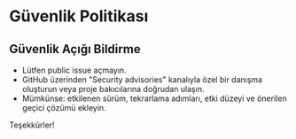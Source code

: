 # Güvenlik Politikası

## Güvenlik Açığı Bildirme

- Lütfen public issue açmayın.
- GitHub üzerinden "Security advisories" kanalıyla özel bir danışma oluşturun veya proje bakıcılarına doğrudan ulaşın.
- Mümkünse: etkilenen sürüm, tekrarlama adımları, etki düzeyi ve önerilen geçici çözümü ekleyin.

Teşekkürler!